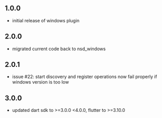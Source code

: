 ## 1.0.0

* initial release of windows plugin

## 2.0.0

* migrated current code back to nsd_windows

## 2.0.1

* issue #22: start discovery and register operations now fail properly if windows version is too low

## 3.0.0

* updated dart sdk to >=3.0.0 <4.0.0, flutter to >=3.10.0